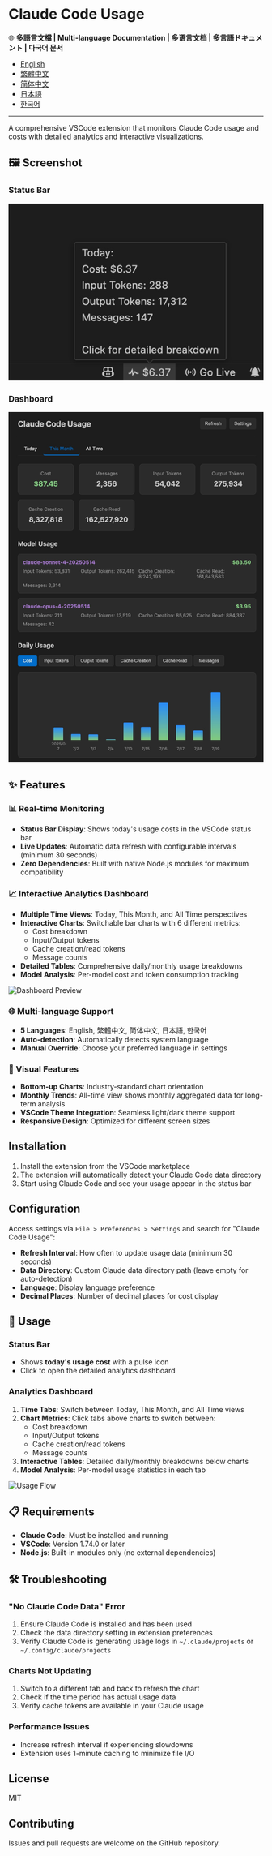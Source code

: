 # Claude Code Usage

🌐 **多語言文檔 | Multi-language Documentation | 多语言文档 | 多言語ドキュメント | 다국어 문서**

- [English](README-en.md)
- [繁體中文](README-zh-TW.md)
- [简体中文](README-zh-CN.md)
- [日本語](README-ja.md)
- [한국어](README-ko.md)

---

A comprehensive VSCode extension that monitors Claude Code usage and costs with detailed analytics and interactive visualizations.

## 🖼️ Screenshot

### Status Bar

![Status Bar Preview](https://raw.githubusercontent.com/jack21/ClaudeCodeUsage/refs/heads/main/images/status-bar-preview.jpg)

### Dashboard

![Dashboard Preview](https://raw.githubusercontent.com/jack21/ClaudeCodeUsage/refs/heads/main/images/dashboard-preview.jpg)

## ✨ Features

### 📊 Real-time Monitoring

- **Status Bar Display**: Shows today's usage costs in the VSCode status bar
- **Live Updates**: Automatic data refresh with configurable intervals (minimum 30 seconds)
- **Zero Dependencies**: Built with native Node.js modules for maximum compatibility

### 📈 Interactive Analytics Dashboard

- **Multiple Time Views**: Today, This Month, and All Time perspectives
- **Interactive Charts**: Switchable bar charts with 6 different metrics:
  - Cost breakdown
  - Input/Output tokens
  - Cache creation/read tokens
  - Message counts
- **Detailed Tables**: Comprehensive daily/monthly usage breakdowns
- **Model Analysis**: Per-model cost and token consumption tracking

![Dashboard Preview](images/dashboard-preview.png)

### 🌐 Multi-language Support

- **5 Languages**: English, 繁體中文, 简体中文, 日本語, 한국어
- **Auto-detection**: Automatically detects system language
- **Manual Override**: Choose your preferred language in settings

### 🎨 Visual Features

- **Bottom-up Charts**: Industry-standard chart orientation
- **Monthly Trends**: All-time view shows monthly aggregated data for long-term analysis
- **VSCode Theme Integration**: Seamless light/dark theme support
- **Responsive Design**: Optimized for different screen sizes

## Installation

1. Install the extension from the VSCode marketplace
2. The extension will automatically detect your Claude Code data directory
3. Start using Claude Code and see your usage appear in the status bar

## Configuration

Access settings via `File > Preferences > Settings` and search for "Claude Code Usage":

- **Refresh Interval**: How often to update usage data (minimum 30 seconds)
- **Data Directory**: Custom Claude data directory path (leave empty for auto-detection)
- **Language**: Display language preference
- **Decimal Places**: Number of decimal places for cost display

## 🚀 Usage

### Status Bar

- Shows **today's usage cost** with a pulse icon
- Click to open the detailed analytics dashboard

### Analytics Dashboard

1. **Time Tabs**: Switch between Today, This Month, and All Time views
2. **Chart Metrics**: Click tabs above charts to switch between:
   - Cost breakdown
   - Input/Output tokens
   - Cache creation/read tokens
   - Message counts
3. **Interactive Tables**: Detailed daily/monthly breakdowns below charts
4. **Model Analysis**: Per-model usage statistics in each tab

![Usage Flow](images/usage-flow.png)

## 📋 Requirements

- **Claude Code**: Must be installed and running
- **VSCode**: Version 1.74.0 or later
- **Node.js**: Built-in modules only (no external dependencies)

## 🛠️ Troubleshooting

### "No Claude Code Data" Error

1. Ensure Claude Code is installed and has been used
2. Check the data directory setting in extension preferences
3. Verify Claude Code is generating usage logs in `~/.claude/projects` or `~/.config/claude/projects`

### Charts Not Updating

1. Switch to a different tab and back to refresh the chart
2. Check if the time period has actual usage data
3. Verify cache tokens are available in your Claude usage

### Performance Issues

- Increase refresh interval if experiencing slowdowns
- Extension uses 1-minute caching to minimize file I/O

## License

MIT

## Contributing

Issues and pull requests are welcome on the GitHub repository.
